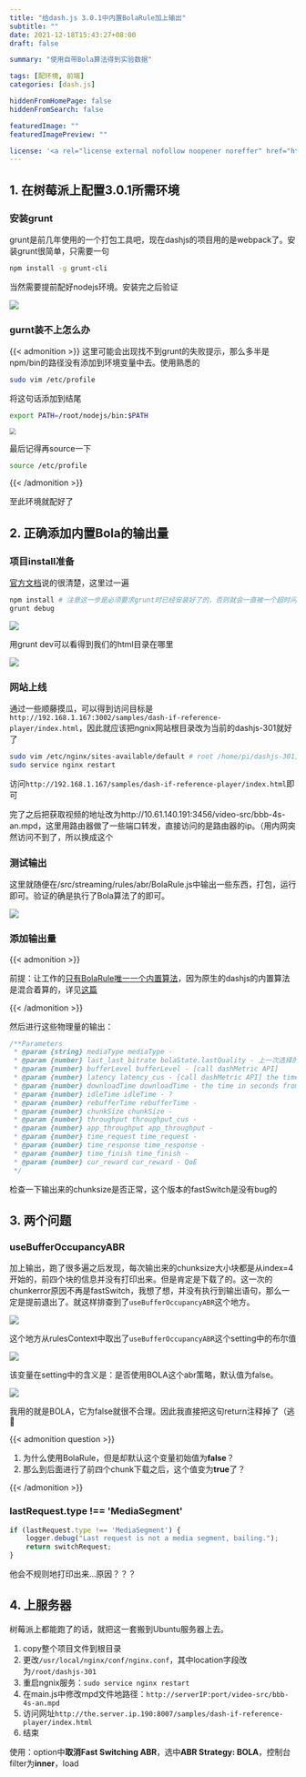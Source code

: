 ```yaml
---
title: "给dash.js 3.0.1中内置BolaRule加上输出"
subtitle: ""
date: 2021-12-18T15:43:27+08:00
draft: false

summary: "使用自带Bola算法得到实验数据"

tags: [配环境, 前端]
categories: [dash.js]

hiddenFromHomePage: false
hiddenFromSearch: false

featuredImage: ""
featuredImagePreview: ""

license: '<a rel="license external nofollow noopener noreffer" href="https://creativecommons.org/licenses/by-nc/4.0/" target="_blank">CC BY-NC 4.0</a>'
---
```


## 1. 在树莓派上配置3.0.1所需环境
### 安装grunt

grunt是前几年使用的一个打包工具吧，现在dashjs的项目用的是webpack了。安装grunt很简单，只需要一句

```bash
npm install -g grunt-cli 
```

当然需要提前配好nodejs环境。安装完之后验证

<img src="https://gitee.com/tanneho/pic/raw/master/img/202112181559902.png"  />

### gurnt装不上怎么办

{{< admonition >}}
这里可能会出现找不到grunt的失败提示，那么多半是npm/bin的路径没有添加到环境变量中去。使用熟悉的

```bash
sudo vim /etc/profile
```

将这句话添加到结尾

```bash
export PATH=/root/nodejs/bin:$PATH
```

<img src="https://gitee.com/tanneho/pic/raw/master/img/202112181606424.png" style="zoom:67%;" />

最后记得再source一下

```bash
source /etc/profile
```

{{< /admonition >}}

至此环境就配好了

## 2. 正确添加内置Bola的输出量

### 项目install准备

[官方文档](https://github.com/Dash-Industry-Forum/dash.js/tree/v3.0.1#quick-start-for-developers)说的很清楚，这里过一遍

```bash
npm install # 注意这一步是必须要求grunt时已经安装好了的，否则就会一直被一个超时问题给卡住🙄
grunt debug
```

![](https://gitee.com/tanneho/pic/raw/master/img/202112181625688.png)

用grunt dev可以看得到我们的html目录在哪里

![](https://gitee.com/tanneho/pic/raw/master/img/202112181628209.png)

### 网站上线

通过一些顺藤摸瓜，可以得到访问目标是`http://192.168.1.167:3002/samples/dash-if-reference-player/index.html`，因此就应该把ngnix网站根目录改为当前的dashjs-301就好了

```bash
sudo vim /etc/nginx/sites-available/default # root /home/pi/dashjs-301;
sudo service nginx restart
```

访问`http://192.168.1.167/samples/dash-if-reference-player/index.html`即可



完了之后把获取视频的地址改为http://10.61.140.191:3456/video-src/bbb-4s-an.mpd，这里用路由器做了一些端口转发，直接访问的是路由器的ip。（用内网突然访问不到了，所以换成这个

### 测试输出

这里就随便在/src/streaming/rules/abr/BolaRule.js中输出一些东西，打包，运行即可。验证的确是执行了Bola算法了的即可。

<img src="https://gitee.com/tanneho/pic/raw/master/img/202112182237372.png"  />

### 添加输出量

{{< admonition >}}

前提：让工作的[只有BolaRule唯一一个内置算法](https://neho.ink/%E5%9C%A8dashjs3.0.1%E4%B8%AD%E6%B7%BB%E5%8A%A0%E8%87%AA%E5%AE%9A%E4%B9%89abr%E7%AE%97%E6%B3%95%E5%86%85%E7%BD%AE%E7%89%88%E6%9C%AC/#%E6%8C%89%E9%80%89%E6%8B%A9%E4%BF%AE%E6%94%B9qualityswitchrules)，因为原生的dashjs的内置算法是混合着算的，详见[这篇](https://blog.csdn.net/LvGreat/article/details/103735968?spm=1001.2014.3001.5501)

{{< /admonition >}}

然后进行这些物理量的输出：

```javascript
/**Parameters
 * @param {string} mediaType mediaType - 
 * @param {number} last_last_bitrate bolaState.lastQuality - 上一次选择的quality
 * @param {number} bufferLevel bufferLevel - [call dashMetric API]
 * @param {number} latency latency_cus - [call dashMetric API] the time in seconds from request of segment to receipt of first byte
 * @param {number} downloadTime downloadTime - the time in seconds from first byte being received to the last byte
 * @param {number} idleTime idleTime - ?
 * @param {number} rebufferTime rebufferTime - 
 * @param {number} chunkSize chunkSize - 
 * @param {number} throughput throughput_cus - 
 * @param {number} app_throughput app_throughput - 
 * @param {number} time_request time_request - 
 * @param {number} time_response time_response - 
 * @param {number} time_finish time_finish - 
 * @param {number} cur_reward cur_reward - QoE
 */
```

检查一下输出来的chunksize是否正常，这个版本的fastSwitch是没有bug的

## 3. 两个问题

### useBufferOccupancyABR

加上输出，跑了很多遍之后发现，每次输出来的chunksize大小块都是从index=4开始的，前四个块的信息并没有打印出来。但是肯定是下载了的。这一次的chunkerror原因不再是fastSwitch，我想了想，并没有执行到输出语句，那么一定是提前退出了。就这样排查到了`useBufferOccupancyABR`这个地方。

<img src="https://gitee.com/tanneho/pic/raw/master/img/202112202203966.png"  />

这个地方从rulesContext中取出了`useBufferOccupancyABR`这个setting中的布尔值

<img src="https://gitee.com/tanneho/pic/raw/master/img/202112202207457.png"  />

该变量在setting中的含义是：是否使用BOLA这个abr策略，默认值为false。

![](https://gitee.com/tanneho/pic/raw/master/img/202112202212376.png)

我用的就是BOLA，它为false就很不合理。因此我直接把这句return注释掉了（逃🏃‍

{{< admonition question >}}

1. 为什么使用BolaRule，但是却默认这个变量初始值为**false**？
2. 那么到后面进行了前四个chunk下载之后，这个值变为**true**了？

{{< /admonition >}}

### lastRequest.type !== 'MediaSegment'

```javascript
if (lastRequest.type !== 'MediaSegment') {
    logger.debug("Last request is not a media segment, bailing.");
    return switchRequest;
}
```

他会不规则地打印出来...原因？？？

## 4. 上服务器

树莓派上都能跑了的话，就把这一套搬到Ubuntu服务器上去。

1. copy整个项目文件到根目录
2. 更改`/usr/local/nginx/conf/nginx.conf`，其中location字段改为`/root/dashjs-301`
3. 重启ngnix服务：`sudo service nginx restart`
4. 在main.js中修改mpd文件地路径：`http://serverIP:port/video-src/bbb-4s-an.mpd`
5. 访问网址`http://the.server.ip.190:8007/samples/dash-if-reference-player/index.html`
6. 结束

使用：option中**取消Fast Switching ABR**，选中**ABR Strategy: BOLA**，控制台filter为**inner**，load

